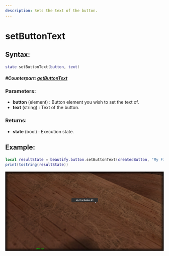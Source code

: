 ```yaml
---
description: Sets the text of the button.
---
```


# setButtonText

## **Syntax:**

```lua
state setButtonText(button, text)
```

#### _**\#Counterpart:**_ [_**getButtonText**_](getbuttontext.md)

### **Parameters:**

* **button** \(element\) : Button element you wish to set the text of.
* **text** \(string\) : Text of the button.

### **Returns:**

* **state** \(bool\) : Execution state.

## **Example:**

```lua
local resultState = beautify.button.setButtonText(createdButton, "My First Button #1")
print(tostring(resultState))
```

![](../../.gitbook/assets/setbuttontext.png)

